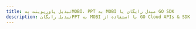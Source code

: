 ---title: تبدیل پاورپوینت بهMOBI، PPT به MOBI مبدل رایگان یا GO SDKdescription: تبدیل رایگانPPT به MOBI با استفاده از GO Cloud APIs & SDK. همچنین اسناد Microsoft PowerPoint را در Cloud ایجاد، ویرایش و رندر کنید.---
